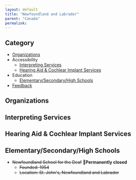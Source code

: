 ```yaml
---
layout: default
title: "Newfoundland and Labrador"
parent: "Canada"
permalink:
---
```

## Category

- [Organizations](#organizations)
- Accessibility 
  - [Interpreting Services](#interpreting-services)
  - [Hearing Aid & Cochlear Implant Services](#hearing-aid-&-cochlear-impant-services)
- Education
    - [Elementary/Secondary/High Schools](#elementarysecondaryhigh-schools)
- [Feedback](#feedback)

## Organizations

## Interpreting Services

## Hearing Aid & Cochlear Implant Services

## Elementary/Secondary/High Schools

- ~~Newfoundland School for the Deaf~~ 🚪**Permanently closed**
  - ~~Founded: 1954~~
  - ~~Location: St. John's, Newfoundland and Labrador~~
